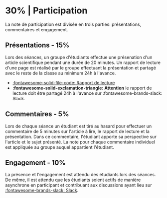 # 30% | Participation
La note de participation est divisée en trois parties: présentations, commentaires et  engagement.

## Présentations - 15%

Lors des séances, un groupe d'étudiants effectue une présenation d'un article scientifique pendant une durée de 20 minutes. Un rapport de lecture d'une page est réalisé par le groupe effectuant la présentation et partagé avec le reste de la classe au minimum 24h à l'avance.

- [:fontawesome-solid-file-code: Rapport de lecture ](https://colab.research.google.com/github/mickaeltemporao/mdss-materials/blob/main/rapport-de-lecture.ipynb)
- **:fontawesome-solid-exclamation-triangle: Attention** le rapport de lecture doit être partagé 24h à l'avance sur :fontawesome-brands-slack: Slack.

## Commentaires - 5%
Lors de chaque séance un étudiant est tiré au hasard pour effectuer un commentaire de 5 minutes sur l'article à lire, le rapport de lecture et la présentation. Dans ce commentaire, l'étudiant apporte sa perspective sur l'article et le sujet présenté. La note pour chaque commentaire individuel est appliquée au groupe auquel appartient l'étudiant.

## Engagement - 10%
La présence et l'engagement est attendu des étudiants lors des séances. De même, il est attendu que les étudiants soient actifs de manière asynchrone en participant et contribuant aux discussions ayant lieu sur [:fontawesome-brands-slack: Slack](https://sciencespobordeaux.slack.com/messages/méthodes-des-sciences-sociales/).

